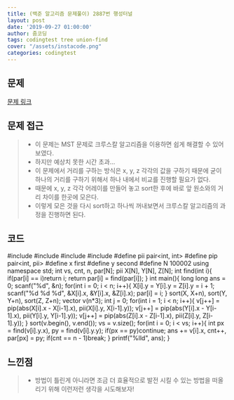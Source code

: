 ```yaml
---
title: (백준 알고리즘 문제풀이) 2887번 행성터널
layout: post
date: '2019-09-27 01:00:00'
author: 줌코딩
tags: codingtest tree union-find
cover: "/assets/instacode.png"
categories: codingtest
---
```


## 문제

[문제 링크](https://www.acmicpc.net/problem/2887)

## 문제 접근

>* 이 문제는 MST 문제로 크루스칼 알고리즘을 이용하면 쉽게 해결할 수 있어보였다.
>* 하지만 예상치 못한 시간 초과...
>* 이 문제에서 거리를 구하는 방식은 x, y, z 각각의 값을 구하기 때문에 굳이 하나의 거리를 구하기 위해서 하나 내에서 비교를 진행할 필요가 없다.
>* 때문에 x, y, z 각각 어레이를 만들어 놓고 sort한 후에 바로 앞 원소와의 거리 차이를 한곳에 모은다.
>* 이렇게 모은 것을 다시 sort하고 하나씩 꺼내보면서 크루스칼 알고리즘의 과정을 진행하면 된다.

## 코드

#include <cstdio>
#include <queue>
#include <cmath>
#include <algorithm>
#define pii pair<int, int>
#define pip pair<int, pii>
#define x first
#define y second
#define N 100002
using namespace std;
int vs, cnt, n, par[N];
pii X[N], Y[N], Z[N];
int find(int i){
    if(par[i] == i)return i;
    return par[i] = find(par[i]);
}
int main(){
    long long ans = 0;
    scanf("%d", &n);
    for(int i = 0; i < n; i++){
        X[i].y = Y[i].y = Z[i].y = i + 1;
        scanf("%d %d %d", &X[i].x, &Y[i].x, &Z[i].x);
        par[i] = i;
    }
    sort(X, X+n), sort(Y, Y+n), sort(Z, Z+n);
    vector<pip> v(n*3);
    int j = 0;
    for(int i = 1; i < n; i++){
        v[j++] = pip(abs(X[i].x - X[i-1].x), pii(X[i].y, X[i-1].y));
        v[j++] = pip(abs(Y[i].x - Y[i-1].x), pii(Y[i].y, Y[i-1].y));
        v[j++] = pip(abs(Z[i].x - Z[i-1].x), pii(Z[i].y, Z[i-1].y));
    }
    sort(v.begin(), v.end());
    vs = v.size();
    for(int i = 0; i < vs; i++){
        int px = find(v[i].y.x), py = find(v[i].y.y);
        if(px == py)continue;
        ans += v[i].x, cnt++, par[px] = py;
        if(cnt == n - 1)break;
    }
    printf("%lld", ans);
}

## 느낀점

>* 방법이 틀린게 아니라면 조금 더 효율적으로 발전 시킬 수 있는 방법을 떠올리기 위해 이런저런 생각을 시도해보자!
